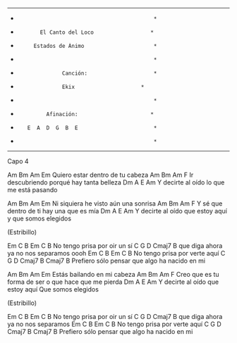 **************************************************
*                                                *
*            El Canto del Loco                  *
*          Estados de Ánimo                      *
*                                                *
*                   Canción:                     *
*                   Ekix	                 *
*                                                *
*              Afinación:                       *
*        E  A  D  G  B  E                        *
*                                                *
**************************************************

Capo 4

Am           Bm   Am          Em
Quiero estar dentro de tu cabeza
Am         Bm       Am               F
Ir descubriendo porqué hay tanta belleza
Dm        A        E    Am
Y decirte al oído lo que me está pasando

Am             Bm       Am      Em
Ni siquiera he visto aún una sonrisa
Am          Bm           Am           F
Y sé que dentro de ti hay una que es mía
Dm        A                      E    Am
Y decirte al oído que estoy aquí y que somos elegidos

(Estribillo)

Em   C      B  Em   C      B
No tengo prisa por oir un sí
C    G     D                  Cmaj7 B
que diga ahora ya no nos separamos oooh
Em   C      B  Em   C      B
No tengo prisa por verte aquí 
C    G     D                      Cmaj7    B   Cmaj7 B
Prefiero sólo pensar que algo ha nacido en mi

Am                Bm       Am          Em
Estás bailando en mi cabeza
Am                Bm       Am           F
Creo que es tu forma de ser o que hace que me pierda
Dm        A                      E    Am
Y decirte al oído que estoy aquí Que somos elegidos

(Estribillo)

Em   C      B  Em   C      B
No tengo prisa por oir un sí
C         G     D                 Cmaj7 B
      que diga ahora ya no nos separamos
Em   C      B  Em   C      B
No tengo prisa por verte aquí 
C         G     D                 Cmaj7 B   Cmaj7 B
Prefiero sólo pensar que algo ha nacido en mi